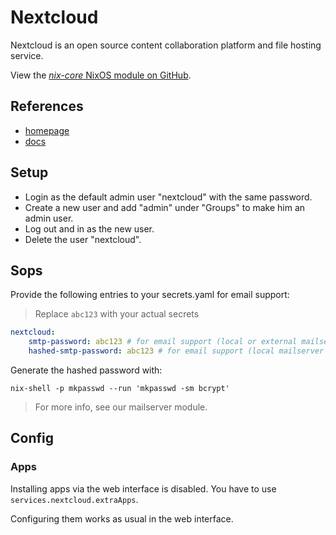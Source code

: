 # Nextcloud

Nextcloud is an open source content collaboration platform and file hosting service.

View the [*nix-core* NixOS module on GitHub](https://github.com/sid115/nix-core/tree/master/modules/nixos/nextcloud).

## References

- [homepage](https://nextcloud.com/)
- [docs](https://docs.nextcloud.com/server/stable/admin_manual/)

## Setup

- Login as the default admin user "nextcloud" with the same password.
- Create a new user and add "admin" under "Groups" to make him an admin user.
- Log out and in as the new user.
- Delete the user "nextcloud".

## Sops

Provide the following entries to your secrets.yaml for email support:

> Replace `abc123` with your actual secrets

```yaml
nextcloud:
    smtp-password: abc123 # for email support (local or external mailserver)
    hashed-smtp-password: abc123 # for email support (local mailserver only)
```

Generate the hashed password with:

```shell
nix-shell -p mkpasswd --run 'mkpasswd -sm bcrypt'
```

> For more info, see our mailserver module.

## Config

### Apps

Installing apps via the web interface is disabled. You have to use `services.nextcloud.extraApps`.

Configuring them works as usual in the web interface.
